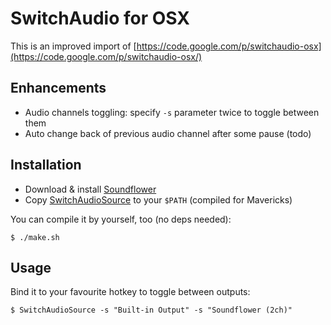 # SwitchAudio for OSX

This is an improved import of [https://code.google.com/p/switchaudio-osx](https://code.google.com/p/switchaudio-osx/)

## Enhancements

- Audio channels toggling: specify `-s` parameter twice to toggle between them
- Auto change back of previous audio channel after some pause (todo)

## Installation

- Download & install [Soundflower](http://cycling74.com/products/soundflower/)
- Copy [SwitchAudioSource](https://github.com/razum2um/switchaudio-osx/releases/download/v1.0.0/SwitchAudioSource.zip) to your `$PATH` (compiled for Mavericks)

You can compile it by yourself, too (no deps needed):

    $ ./make.sh

## Usage

Bind it to your favourite hotkey to toggle between outputs:

    $ SwitchAudioSource -s "Built-in Output" -s "Soundflower (2ch)"


